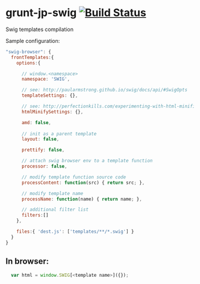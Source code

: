 grunt-jp-swig [![Build Status](https://travis-ci.org/johnpitcher/grunt-jp-swig.png?branch=master)](https://travis-ci.org/johnpitcher/grunt-jp-swig)
=============

Swig templates compilation


Sample configuration:

```JavaScript
"swig-browser": {
  frontTemplates:{
    options:{

      // window.<namespace>
      namespace: 'SWIG',

      // see: http://paularmstrong.github.io/swig/docs/api/#SwigOpts
      templateSettings: {},

      // see: http://perfectionkills.com/experimenting-with-html-minifier/#options
      htmlMinifySettings: {},

      amd: false,
      
      // init as a parent template
      layout: false,

      prettify: false,

      // attach swig browser env to a template function
      processor: false, 

      // modify template function source code 
      processContent: function(src) { return src; },

      // modify template name
      processName: function(name) { return name; },

      // additional filter list 
      filters:[]
    },

    files:{ 'dest.js': ['templates/**/*.swig'] }
  }	
}
```

In browser:
----------------

```JavaScript
  var html = window.SWIG[<template name>]({});
```

